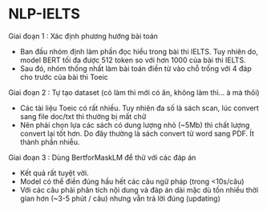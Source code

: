 # NLP-IELTS

Giai đoạn 1 : Xác định phương hướng bài toán 
- Ban đầu nhóm định làm phần đọc hiểu trong bài thi IELTS. Tuy nhiên do, model BERT tối đa được 512 token so với hơn 1000 của bài thi IELTS.
- Sau đó, nhóm thống nhất làm bài toán điền từ vào chỗ trống với 4 đáp cho trước của bài thi Toeic

Giai đoạn 2 : Tự tạo dataset (có làm thì mới có ăn, không làm thì... à mà thôi)
- Các tài liệu Toeic có rất nhiều. Tuy nhiên đa số là sách scan, lúc convert sang file doc/txt thì thường bị mất chữ
- Nên phải chọn lựa các sách có dung lượng nhỏ (~5Mb) thì chất lượng convert lại tốt hơn. Do đây thường là sách convert từ word sang PDF. Ít thành phần nhiễu.

Giai đoạn 3 : Dùng BertforMaskLM để thử với các đáp án
- Kết quả rất tuyệt vời.
- Model có thể điền đúng hầu hết các câu ngữ pháp (trong <10s/câu)
- Với các câu phải phân tích nội dung và đáp án dài mặc dù tốn nhiều thời gian hơn (~3-5 phút / câu) nhưng vẫn trả lời đúng
(updating)
